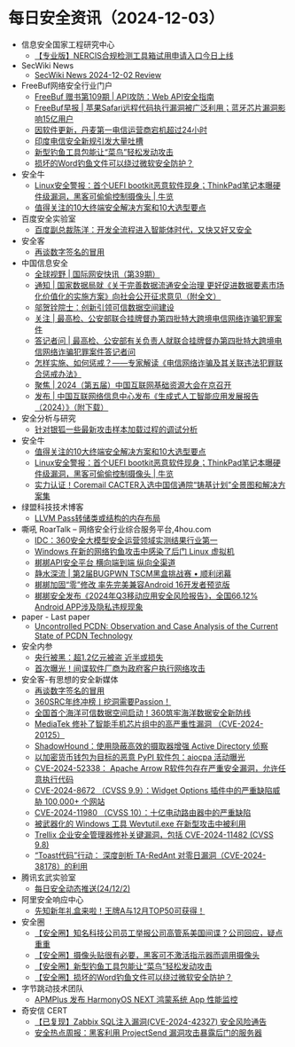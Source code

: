 # 每日安全资讯（2024-12-03）

- 信息安全国家工程研究中心
  - [【专业版】NERCIS合规检测工具箱试用申请入口今日上线](https://mp.weixin.qq.com/s?__biz=MzU5OTQ0NzY3Ng==&mid=2247498419&idx=1&sn=642da7efa45b3c55fabd53c35026fe47&chksm=feb67ba0c9c1f2b65b5e3287c8891238d2ebbb81a58c48119973f02d76f0c00a615d756de242&scene=58&subscene=0#rd)
- SecWiki News
  - [SecWiki News 2024-12-02 Review](http://www.sec-wiki.com/?2024-12-02)
- FreeBuf网络安全行业门户
  - [FreeBuf 赠书第109期 | API攻防：Web API安全指南](https://www.freebuf.com/articles/416686.html)
  - [FreeBuf早报 | 苹果Safari远程代码执行漏洞被广泛利用；蓝牙芯片漏洞影响15亿用户](https://www.freebuf.com/news/416669.html)
  - [因软件更新，丹麦第一电信运营商宕机超过24小时](https://www.freebuf.com/news/416662.html)
  - [印度电信安全新规引发大量吐槽](https://www.freebuf.com/news/416631.html)
  - [新型钓鱼工具包能让“菜鸟”轻松发动攻击](https://www.freebuf.com/news/416616.html)
  - [损坏的Word钓鱼文件可以绕过微软安全防护？](https://www.freebuf.com/news/416610.html)
- 安全牛
  - [Linux安全警报：首个UEFI bootkit恶意软件现身；ThinkPad笔记本曝硬件级漏洞，黑客可偷偷控制摄像头 | 牛览](https://mp.weixin.qq.com/s?__biz=MjM5Njc3NjM4MA==&mid=2651133722&idx=1&sn=c3ac7d76f7b002486115949f7551d7b0&chksm=bd15a7c98a622edfc0eced4f184a4d959fa1ff4e5354018393a27f00466fffaf7211ee585683&scene=58&subscene=0#rd)
  - [值得关注的10大终端安全解决方案和10大选型要点](https://mp.weixin.qq.com/s?__biz=MjM5Njc3NjM4MA==&mid=2651133722&idx=2&sn=50aa4649c51676f3b4936cb72d214c99&chksm=bd15a7c98a622edfbef29cbd9ae073370a2169f118d9120673e1832ff83696dbae45b8b9cd9a&scene=58&subscene=0#rd)
- 百度安全实验室
  - [百度副总裁陈洋：开发全流程进入智能体时代，又快又好又安全](https://mp.weixin.qq.com/s?__biz=MzA3NTQ3ODI0NA==&mid=2247487534&idx=1&sn=e03546dcb37bcc7dcbfd41be8d6e68bd&chksm=9f6eb5a5a8193cb3b6c75af07daf6dcf970b65a5f4d42b54a67e81649c63032737a8f5574b0d&scene=58&subscene=0#rd)
- 安全客
  - [再谈数字签名的冒用](https://mp.weixin.qq.com/s?__biz=MzA5ODA0NDE2MA==&mid=2649787507&idx=1&sn=4b0a6b73b8e422c1525770f7ab663288&chksm=8893bc1cbfe4350ae173f8027160c19217d985017172a48721be5a05ccff1c6907b4e47670a9&scene=58&subscene=0#rd)
- 中国信息安全
  - [全球视野 | 国际网安快讯（第39期）](https://mp.weixin.qq.com/s?__biz=MzA5MzE5MDAzOA==&mid=2664231051&idx=1&sn=8c2ce2d6c6e26ea9f20f97b796896feb&chksm=8b59f272bc2e7b64bdc898c7f1d4b439d622a43cba3e890d26950543eebae0c3aa528819f61a&scene=58&subscene=0#rd)
  - [通知 | 国家数据局就《关于完善数据流通安全治理 更好促进数据要素市场化价值化的实施方案》向社会公开征求意见（附全文）](https://mp.weixin.qq.com/s?__biz=MzA5MzE5MDAzOA==&mid=2664231051&idx=2&sn=b4300e111acade4a8eb1eb4ef101e0d5&chksm=8b59f272bc2e7b64d5c314b6b0fc51b43f2586d832fadfc894419fcbece55b423e3535b470a7&scene=58&subscene=0#rd)
  - [邬贺铨院士：创新引领可信数据空间建设](https://mp.weixin.qq.com/s?__biz=MzA5MzE5MDAzOA==&mid=2664231051&idx=3&sn=b254a8d2832ee5dd224dbb1d11b4faa5&chksm=8b59f272bc2e7b6474ce5c6d60640466fd8f78d8983063333a06ffca85508b5cd31b6d6f4216&scene=58&subscene=0#rd)
  - [关注 | 最高检、公安部联合挂牌督办第四批特大跨境电信网络诈骗犯罪案件](https://mp.weixin.qq.com/s?__biz=MzA5MzE5MDAzOA==&mid=2664231051&idx=4&sn=dd7952736d33f376bcea931aec02fcd5&chksm=8b59f272bc2e7b6481d29ffceb79b2fde2bd9e96a9fc3c55f517de5d85cdc5282dd6214f56c8&scene=58&subscene=0#rd)
  - [答记者问 | 最高检、公安部有关负责人就联合挂牌督办第四批特大跨境电信网络诈骗犯罪案件答记者问](https://mp.weixin.qq.com/s?__biz=MzA5MzE5MDAzOA==&mid=2664231051&idx=5&sn=cb8738bb7c66168db6b9cf7e7a7329f8&chksm=8b59f272bc2e7b64bac0af43bbafc4bf6c0e317b30a59174bcd03eacccfb7ae54adce23e4574&scene=58&subscene=0#rd)
  - [怎样实施、如何惩戒？——专家解读《电信网络诈骗及其关联违法犯罪联合惩戒办法》](https://mp.weixin.qq.com/s?__biz=MzA5MzE5MDAzOA==&mid=2664231051&idx=6&sn=2b32c5e1750c9d38ae0e8b934495066c&chksm=8b59f272bc2e7b642bcdf589d025f53e7be350dfeb2691dad569eec6e5a8fe5a21b8f4c7422c&scene=58&subscene=0#rd)
  - [聚焦 | 2024（第五届）中国互联网基础资源大会在京召开](https://mp.weixin.qq.com/s?__biz=MzA5MzE5MDAzOA==&mid=2664231051&idx=7&sn=77bd0837e00038926499a24b33979fb8&chksm=8b59f272bc2e7b646ed5ce9ff104db3f2445fd57f58176ca3ab61f752d1549fcb36e8aabed55&scene=58&subscene=0#rd)
  - [发布 | 中国互联网络信息中心发布《生成式人工智能应用发展报告（2024）》（附下载）](https://mp.weixin.qq.com/s?__biz=MzA5MzE5MDAzOA==&mid=2664231051&idx=8&sn=e6f611a39d927ee91579829ba2717ed8&chksm=8b59f272bc2e7b64185858750ec4f8050eb7d13c9a1cb6b738fe7c7d6611730a58681c6beda5&scene=58&subscene=0#rd)
- 安全分析与研究
  - [针对银狐一些最新攻击样本加载过程的调试分析](https://mp.weixin.qq.com/s?__biz=MzA4ODEyODA3MQ==&mid=2247489593&idx=1&sn=4791b9831434d21de5e329c04ffde76c&chksm=902fb711a7583e07eb4bc44f530f15e90da55d7b6188348a4a4713a6622ebb1f6e337d0665ac&scene=58&subscene=0#rd)
- 安全牛
  - [值得关注的10大终端安全解决方案和10大选型要点](https://www.aqniu.com/vendor/100860.html)
  - [Linux安全警报：首个UEFI bootkit恶意软件现身；ThinkPad笔记本曝硬件级漏洞，黑客可偷偷控制摄像头 | 牛览](https://www.aqniu.com/vendor/100859.html)
  - [实力认证！Coremail CACTER入选中国信通院“铸基计划”全景图和解决方案集](https://www.aqniu.com/vendor/100849.html)
- 绿盟科技技术博客
  - [LLVM Pass转储类或结构的内存布局](https://blog.nsfocus.net/llvm-pass/)
- 嘶吼 RoarTalk – 网络安全行业综合服务平台,4hou.com
  - [IDC：360安全大模型安全运营领域实测结果行业第一](https://www.4hou.com/posts/wx2g)
  - [Windows 在新的网络钓鱼攻击中感染了后门 Linux 虚拟机](https://www.4hou.com/posts/rpMk)
  - [梆梆API安全平台 横向端到端 纵向全渠道](https://www.4hou.com/posts/om8A)
  - [静水深流 | 第2届BUGPWN TSCM黑盒挑战赛 • 顺利闭幕](https://www.4hou.com/posts/l0X7)
  - [梆梆加固“零”修改 率先完美兼容Android 16开发者预览版](https://www.4hou.com/posts/nl7Y)
  - [梆梆安全发布《2024年Q3移动应用安全风险报告》，全国66.12% Android APP涉及隐私违规现象](https://www.4hou.com/posts/mk8E)
- paper - Last paper
  - [Uncontrolled PCDN: Observation and Case Analysis of the Current State of PCDN Technology](https://paper.seebug.org/3245/)
- 安全内参
  - [央行被黑：超1.2亿元被盗 近半或损失](https://mp.weixin.qq.com/s?__biz=MzI4NDY2MDMwMw==&mid=2247513200&idx=1&sn=ebaa064c0a8d88bcc9f4d09d25d7500a&chksm=ebfaf350dc8d7a467e04bac2e045bbd2ca435604a66c29dffe8b5cef4d36e4d8b1c8766c67af&scene=58&subscene=0#rd)
  - [首次曝光！间谍软件厂商为政府客户执行网络攻击](https://mp.weixin.qq.com/s?__biz=MzI4NDY2MDMwMw==&mid=2247513200&idx=2&sn=a7607bc0bf6f82eedd6570776ebdc743&chksm=ebfaf350dc8d7a46c97b677e6bd374e54443a17e3b7ef0513f76f2dc7e91e312ec6af48bf344&scene=58&subscene=0#rd)
- 安全客-有思想的安全新媒体
  - [再谈数字签名的冒用](https://www.anquanke.com/post/id/302354)
  - [360SRC年终冲榜丨挖洞需要Passion！](https://www.anquanke.com/post/id/302350)
  - [全国首个海洋可信数据空间启动！360筑牢海洋数据安全新防线](https://www.anquanke.com/post/id/302345)
  - [MediaTek 修补了智能手机芯片组中的高严重性漏洞 （CVE-2024-20125）](https://www.anquanke.com/post/id/302342)
  - [ShadowHound：使用隐蔽高效的摄取器增强 Active Directory 侦察](https://www.anquanke.com/post/id/302339)
  - [以加密货币钱包为目标的恶意 PyPI 软件包：aiocpa 活动曝光](https://www.anquanke.com/post/id/302336)
  - [CVE-2024-52338： Apache Arrow R软件包存在严重安全漏洞，允许任意执行代码](https://www.anquanke.com/post/id/302333)
  - [CVE-2024-8672 （CVSS 9.9）：Widget Options 插件中的严重缺陷威胁 100,000+ 个网站](https://www.anquanke.com/post/id/302330)
  - [CVE-2024-11980 （CVSS 10）：十亿电动路由器中的严重缺陷](https://www.anquanke.com/post/id/302327)
  - [被武器化的 Windows 工具 Wevtutil.exe 在新型攻击中被利用](https://www.anquanke.com/post/id/302321)
  - [Trellix 企业安全管理器修补关键漏洞，包括 CVE-2024-11482 (CVSS 9.8)](https://www.anquanke.com/post/id/302318)
  - [“Toast代码”行动： 深度剖析 TA-RedAnt 对零日漏洞（CVE-2024-38178）的利用](https://www.anquanke.com/post/id/302315)
- 腾讯玄武实验室
  - [每日安全动态推送(24/12/2)](https://mp.weixin.qq.com/s?__biz=MzA5NDYyNDI0MA==&mid=2651959926&idx=1&sn=f31aa9f1f5141e4be91bd3179caaac2c&chksm=8baed2e9bcd95bfff4e1dccd8a9e75358aad8211bda447047ade2390a459c1925cb9661de090&scene=58&subscene=0#rd)
- 阿里安全响应中心
  - [先知新年礼盒来啦！王牌A与12月TOP50可获得！](https://mp.weixin.qq.com/s?__biz=MzIxMjEwNTc4NA==&mid=2652996960&idx=1&sn=c47b3998cb976285642679af14e00e59&chksm=8c9e0a37bbe98321ebcc591bb547cc1b97025ac88f1c7ff65193c8bb03a8fc21b0ea0cb92284&scene=58&subscene=0#rd)
- 安全圈
  - [【安全圈】知名科技公司员工举报公司高管系美国间谍？公司回应，疑点重重](https://mp.weixin.qq.com/s?__biz=MzIzMzE4NDU1OQ==&mid=2652066376&idx=1&sn=be6fcf97a8eeb2bc8145ab42b1be777c&chksm=f36e7e08c419f71e894d56813e23fb7f385ae001deb6ad2be036d6bfa46e23dc5fec7c265a40&scene=58&subscene=0#rd)
  - [【安全圈】摄像头贴很有必要，黑客可不激活指示器而调用摄像头](https://mp.weixin.qq.com/s?__biz=MzIzMzE4NDU1OQ==&mid=2652066376&idx=2&sn=7f9d672677e1dcb0f7e67405da112ae9&chksm=f36e7e08c419f71e9dbd888dcfa7ae23a91090dbc048f307b00305eed37f5445c519fd45b6c9&scene=58&subscene=0#rd)
  - [【安全圈】新型钓鱼工具包能让“菜鸟”轻松发动攻击](https://mp.weixin.qq.com/s?__biz=MzIzMzE4NDU1OQ==&mid=2652066376&idx=3&sn=35d457660d9cc1755f262a4e5f6fe6b4&chksm=f36e7e08c419f71ed1dccde5c92971db1391b9155d33624fcbefe89db769fd92cc5e42291d20&scene=58&subscene=0#rd)
  - [【安全圈】损坏的Word钓鱼文件可以绕过微软安全防护？](https://mp.weixin.qq.com/s?__biz=MzIzMzE4NDU1OQ==&mid=2652066376&idx=4&sn=4a3ea073cc936b52c057d059b24874a6&chksm=f36e7e08c419f71e3705940b43548dd8d88c4f25f48199ab97fb4acf6dcf2e657fa9dd125b0b&scene=58&subscene=0#rd)
- 字节跳动技术团队
  - [APMPlus 发布 HarmonyOS NEXT 鸿蒙系统 App 性能监控](https://mp.weixin.qq.com/s?__biz=MzI1MzYzMjE0MQ==&mid=2247512088&idx=2&sn=bca17e72d31a7fe0cb80e0a409fc9ebb&chksm=e9d37bfadea4f2ec98b6bdb41b069451e5114176b0d37cb74e0e34a462c295a3b478ad916a5e&scene=58&subscene=0#rd)
- 奇安信 CERT
  - [【已复现】Zabbix SQL注入漏洞(CVE-2024-42327) 安全风险通告](https://mp.weixin.qq.com/s?__biz=MzU5NDgxODU1MQ==&mid=2247502546&idx=1&sn=e301f3d4f389baa4e9e448b7cdefb1e8&chksm=fe79ee4ac90e675c46b21b6755d924988a848e52f13af242be79c9b65a4dd174aafb5a1cdd6d&scene=58&subscene=0#rd)
  - [安全热点周报：黑客利用 ProjectSend 漏洞攻击暴露后门的服务器](https://mp.weixin.qq.com/s?__biz=MzU5NDgxODU1MQ==&mid=2247502546&idx=2&sn=6e953166ad2f865e994cf4dae7787b9d&chksm=fe79ee4ac90e675c2e13a316d23a4206e33721cfea9d557383cb4da90247163672fb76e03866&scene=58&subscene=0#rd)
